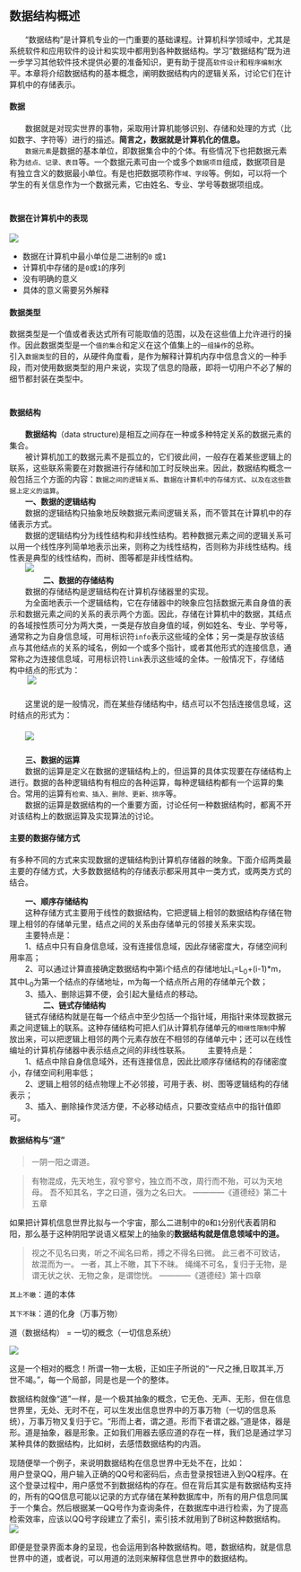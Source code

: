 ## 数据结构概述
　　“数据结构”是计算机专业的一门重要的基础课程。计算机科学领域中，尤其是系统软件和应用软件的设计和实现中都用到各种数据结构。学习“数据结构”既为进一步学习其他软件技术提供必要的准备知识，更有助于提高`软件设计`和`程序编制`水平。本章将介绍数据结构的基本概念，阐明数据结构内的逻辑关系，讨论它们在计算机中的存储表示。
#### 数据
　　数据就是对现实世界的事物，采取用计算机能够识别、存储和处理的方式（比如数字、字符等）进行的描述。**简言之，数据就是计算机化的信息。**    
　　`数据元素`是数据的基本单位，即数据集合中的个体。有些情况下也把数据元素称为`结点、记录、表目`等。一个数据元素可由一个或多个`数据项目`组成，数据项目是有独立含义的数据最小单位。有是也把数据项称作`域、字段`等。例如，可以将一个学生的有关信息作为一个数据元素，它由姓名、专业、学号等数据项组成。    
　　  
#### 数据在计算机中的表现
![](media/store.png)  

* 数据在计算机中最小单位是二进制的`0` 或`1`
* 计算机中存储的是`0`或`1`的序列
* 没有明确的意义
* 具体的意义需要另外解释  

#### 数据类型   
数据类型是一个值或者表达式所有可能取值的范围，以及在这些值上允许进行的操作。因此数据类型是一个`值的集合`和定义在这个值集上的`一组操作`的总称。    
引入`数据类型`的目的，从硬件角度看，是作为解释计算机内存中信息含义的一种手段，而对使用数据类型的用户来说，实现了信息的隐蔽，即将一切用户不必了解的细节都封装在类型中。  
　　
#### 数据结构
　　**数据结构**（data structure)是相互之间存在一种或多种特定关系的数据元素的集合。    
　　被计算机加工的数据元素不是孤立的，它们彼此间，一般存在着某些逻辑上的联系，这些联系需要在对数据进行存储和加工时反映出来。因此，数据结构概念一般包括三个方面的内容：`数据之间的逻辑关系`、`数据在计算机中的存储方式`、`以及在这些数据上定义的运算`。    
　　**一、数据的逻辑结构**   
　　数据的逻辑结构只抽象地反映数据元素间逻辑关系，而不管其在计算机中的存储表示方式。    
　　数据的逻辑结构分为线性结构和非线性结构。若种数据元素之间的逻辑关系可以用一个线性序列简单地表示出来，则称之为线性结构，否则称为非线性结构。线性表是典型的线性结构，而树、图等都是非线性结构。    
　　![](media/gx.png)    
　　
　　**二、数据的存储结构**    
　　数据的存储结构是逻辑结构在计算机存储器里的实现。    
　　为全面地表示一个逻辑结构，它在存储器中的映象应包括数据元素自身值的表示和数据元素之间的关系的表示两个方面。因此，存储在计算机中的数据，其结点的各域按性质可分为两大类，一类是存放自身值的域，例如姓名、专业、学号等，通常称之为自身信息域，可用标识符`info`表示这些域的全体；另一类是存放该结点与其他结点的关系的域名，例如一个或多个指针，或者其他形式的连接信息，通常称之为连接信息域，可用标识符`link`表示这些域的全体。一般情况下，存储结构中结点的形式为：    
　　    ![](media/1.png)    
　　    
　　这里说的是一般情况，而在某些存储结构中，结点可以不包括连接信息域，这时结点的形式为：    
　　   
　　![](media/2.png)    
　　  
　　**三、数据的运算**    
　　数据的运算是定义在数据的逻辑结构上的，但运算的具体实现要在存储结构上进行。数据的各种逻辑结构有相应的各种运算，每种逻辑结构都有一个运算的集合。常用的运算有`检索、插入、删除、更新、排序`等。    
　　数据的运算是数据结构的一个重要方面，讨论任何一种数据结构时，都离不开对该结构上的数据运算及实现算法的讨论。



#### 主要的数据存储方式    
有多种不同的方式来实现数据的逻辑结构到计算机存储器的映象。下面介绍两类最主要的存储方式，大多数数据结构的存储表示都采用其中一类方式，或两类方式的结合。    

　　**一、顺序存储结构**        
　　这种存储方式主要用于线性的数据结构，它把逻辑上相邻的数据结构存储在物理上相邻的存储单元里，结点之间的关系由存储单元的邻接关系来实现。    
　　主要特点是：    
　　1、结点中只有自身信息域，没有连接信息域，因此存储密度大，存储空间利用率高；    
　　2、可以通过计算直接确定数据结构中第i个结点的存储地址L<sub>i</sub>=L<sub>0</sub>+(i-1)\*m，其中L<sub>0</sub>为第一个结点的存储地址，m为每一个结点所占用的存储单元个数；    
　　3、插入、删除运算不便，会引起大量结点的移动。    
　　
　　**二、链式存储结构**    
　　链式存储结构就是在每一个结点中至少包括一个指针域，用指针来体现数据元素之间逻辑上的联系。这种存储结构可把人们从计算机存储单元的`相继性限制`中解放出来，可以把逻辑上相邻的两个元素存放在不相邻的存储单元中；还可以在线性编址的计算机存储器中表示结点之间的非线性联系。
　　主要特点是：    
　　1、结点中除自身信息域外，还有连接信息，因此比顺序存储结构的存储密度小，存储空间利用率低；    
　　2、逻辑上相邻的结点物理上不必邻接，可用于表、树、图等逻辑结构的存储表示；    
　　3、插入、删除操作灵活方便，不必移动结点，只要改变结点中的指针值即可。  

#### 数据结构与“道”

> 一阴一阳之谓道。    
    
> 有物混成，先天地生，寂兮寥兮，独立而不改，周行而不殆，可以为天地母。 
吾不知其名，字之曰道，强为之名曰大。 ————《道德经》第二十五章  

如果把计算机信息世界比拟与一个宇宙，那么二进制中的`0`和`1`分别代表着阴和阳，那么基于这种阴阳学说语义框架上的抽象的**数据结构就是信息领域中的道。**    
> 视之不见名曰夷，听之不闻名曰希，搏之不得名曰微。 
此三者不可致诘，故混而为一。 
一者，其上不皦，其下不昧。 
绳绳不可名，复归于无物，是谓无状之状、无物之象，是谓惚恍。 ————《道德经》第十四章    

`其上不皦`：道的本体    

`其下不昧`：道的化身（万事万物）    

道（数据结构） = 一切的概念（一切信息系统）    


![](media/dao1.png) 

这是一个相对的概念！所谓一物一太极，正如庄子所说的“一尺之捶,日取其半,万世不竭。”，每一个局部，同是也是一个的整体。

数据结构就像“道”一样，是一个极其抽象的概念，它无色、无声、无形，但在信息世界里，无处、无时不在，可以生发出信息世界中的万事万物（一切的信息系统），万事万物又复归于它。“形而上者，谓之道。形而下者谓之器。”道是体，器是形。道是抽象，器是形象。正如我们用器去感应道的存在一样，我们总是通过学习某种具体的数据结构，比如树，去感悟数据结构的内涵。    

现随便举一个例子，来说明数据结构在信息世界中无处不在，比如：    
用户登录QQ，用户输入正确的QQ号和密码后，点击登录按钮进入到QQ程序。在这个登录过程中，用户感觉不到数据结构的存在。但在背后其实是有数据结构支持的，所有的QQ信息可能以记录的方式存储在某种数据库中，所有的用户信息同属于一个集合。然后根据某一QQ号作为查询条件，在数据库中进行检索，为了提高检索效率，应该以QQ号字段建立了索引，索引技术就用到了B树这种数据结构。    
   ![](media/qq.png)     
   
即便是登录界面本身的呈现，也会运用到各种数据结构。嗯，数据结构，就是信息世界中的道，或者说，可以用道的法则来解释信息世界中的数据结构。




